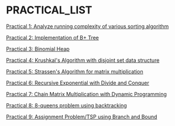 PRACTICAL_LIST
==============
[Practical 1: Analyze running complexity of various sorting algorithm](1.sort/doc/practical1.pdf)

[Practical 2: Implementation of B+ Tree](2.bPlusTree/doc/practical2.pdf)

[Practical 3: Binomial Heap](3.binomial_heap/doc/practical3.pdf)

[Practical 4: Krushkal's Algorithm with disjoint set data structure](4.krushkal/doc/krushkal.pdf)

[Practical 5: Strassen's Algorithm for matrix multiplication](5.strassen/doc)

[Practical 6: Recursive Exponential with Divide and Conquer](6.recursiveExponential/doc/practical6.pdf)

[Practical 7: Chain Matrix Multiplication with Dynamic Programming](7.chain_matrix_multiplication_DP/doc/practical6.pdf)

[Practical 8: 8-queens problem using backtracking](6.recursiveExponential/doc/practical6.pdf)

[Practical 9: Assignment Problem/TSP using Branch and Bound](6.recursiveExponential/doc/practical6.pdf)
